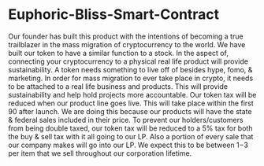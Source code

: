 # Euphoric-Bliss-Smart-Contract
Our founder has built this product with the intentions of becoming a true trailblazer in the mass migration of cryptocurrency to the world. We have built our token to have a similar function to a stock. In the aspect of, connecting your cryptocurrency to a physical real life product will provide sustainability. A token needs something to live off of besides hype, fomo, & marketing. In order for mass migration to ever take place in crypto, it needs to be attached to a real life business and products. This will provide sustainability and help hold projects more accountable. Our token tax will be reduced when our product line goes live. This will take place within the first 90 after launch. We are doing this because our products will have the state & federal sales included in their price. To prevent our holders/customers from being double taxed, our token tax will be reduced to a 5% tax for both the buy & sell tax with it all going to our LP. Also a portion of every sale that our company makes will go into our LP. We expect this to be between $1-$3 per item that we sell throughout our corporation lifetime.
